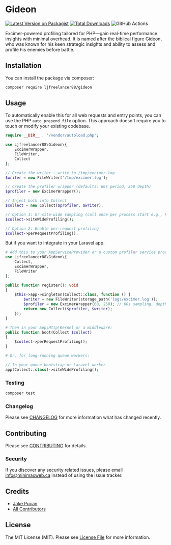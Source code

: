 # Gideon

[![Latest Version on Packagist](https://img.shields.io/packagist/v/ljfreelancer88/gideon.svg?style=flat-square)](https://packagist.org/packages/ljfreelancer88/gideon)
[![Total Downloads](https://img.shields.io/packagist/dt/ljfreelancer88/gideon.svg?style=flat-square)](https://packagist.org/packages/ljfreelancer88/gideon)
![GitHub Actions](https://github.com/ljfreelancer88/gideon/actions/workflows/main.yml/badge.svg)

Excimer-powered profiling tailored for PHP—gain real-time performance insights with minimal overhead. It is named after the biblical figure Gideon, who was known for his keen strategic insights and ability to assess and profile his enemies before battle.

## Installation

You can install the package via composer:

```bash
composer require ljfreelancer88/gideon
```

## Usage
To automatically enable this for all web requests and entry points, you can use the PHP `auto_prepend_file` option. 
This approach doesn't require you to touch or modify your existing codebase.

```php
require __DIR__ . '/vendor/autoload.php';

use Ljfreelancer88\Gideon\{
    ExcimerWrapper,
    FileWriter,
    Collect
};

// Create the writer — write to /tmp/excimer.log
$writer = new FileWriter('/tmp/excimer.log');

// Create the profiler wrapper (defaults: 60s period, 250 depth)
$profiler = new ExcimerWrapper();

// Inject both into Collect
$collect = new Collect($profiler, $writer);

// Option 1: Or site-wide sampling (call once per process start e.g., FPM worker)
$collect->siteWideProfiling();

// Option 2: Enable per-request profiling
$collect->perRequestProfiling();

```

But if you want to integrate in your Laravel app.
```php
# Add this to your AppServiceProvider or a custom profiler service provider:
use Ljfreelancer88\Gideon\{
    Collect,
    ExcimerWrapper,
    FileWriter
};

public function register(): void
{
    $this->app->singleton(Collect::class, function () {
        $writer = new FileWriter(storage_path('logs/excimer.log'));
        $profiler = new ExcimerWrapper(60, 250); // 60s sampling, depth 250
        return new Collect($profiler, $writer);
    });
}

# Then in your App\Http\Kernel or a middleware:
public function boot(Collect $collect)
{
    $collect->perRequestProfiling();
}

# Or, for long-running queue workers:

// In your queue bootstrap or Laravel worker
app(Collect::class)->siteWideProfiling();

```

### Testing

```bash
composer test
```

### Changelog

Please see [CHANGELOG](CHANGELOG.md) for more information what has changed recently.

## Contributing

Please see [CONTRIBUTING](CONTRIBUTING.md) for details.

### Security

If you discover any security related issues, please email info@minimaxweb.ca instead of using the issue tracker.

## Credits

-   [Jake Pucan](https://github.com/ljfreelancer88)
-   [All Contributors](../../contributors)

## License

The MIT License (MIT). Please see [License File](LICENSE.md) for more information.
